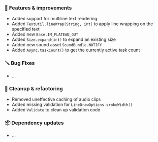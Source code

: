 ### 🚀 Features & improvements

- Added support for multiline text rendering
- Added `TextUtil.lineWrap(String, int)` to apply line wrapping on the specified text
- Added new `Ease.IN_PLATEAU_OUT`
- Added `Size.expand(int)` to expand an existing size
- Added new sound asset `SoundBundle.NOTIFY`
- Added `Async.taskCount()` to get the currently active task count

### 🪛 Bug Fixes

- ...

### 🧽 Cleanup & refactoring

- Removed uneffective caching of audio clips
- Added missing validation for `LineDrawOptions.srokeWidth()`
- Added `Validate` to clean up validation code

### 📦 Dependency updates

- ...